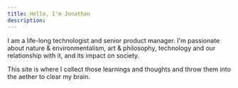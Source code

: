 ```yaml
---
title: Hello, I'm Jonathan 
description: 
---
```


I am a life-long technologist and senior product manager. I'm passionate about nature & environmentalism, art & philosophy, technology and our relationship with it, and its impact on society. 

This site is where I collect those learnings and thoughts and throw them into the aether to clear my brain. 
